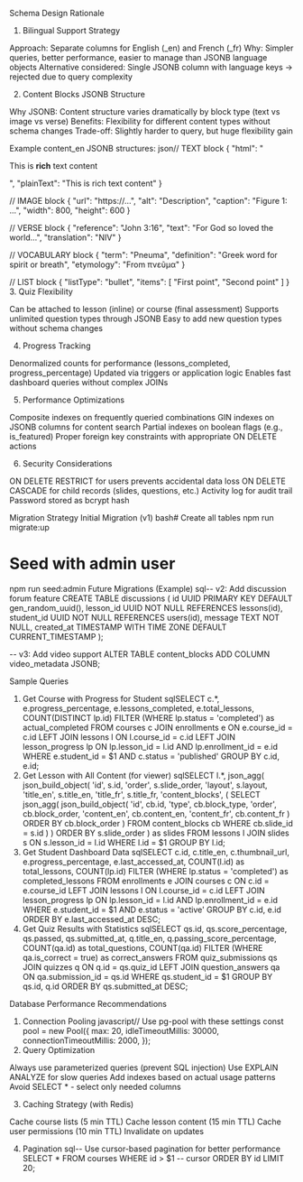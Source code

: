 Schema Design Rationale

1. Bilingual Support Strategy

Approach: Separate columns for English (\_en) and French (\_fr)
Why: Simpler queries, better performance, easier to manage than JSONB language objects
Alternative considered: Single JSONB column with language keys → rejected due to query complexity

2. Content Blocks JSONB Structure

Why JSONB: Content structure varies dramatically by block type (text vs image vs verse)
Benefits: Flexibility for different content types without schema changes
Trade-off: Slightly harder to query, but huge flexibility gain

Example content_en JSONB structures:
json// TEXT block
{
"html": "<p>This is <strong>rich</strong> text content</p>",
"plainText": "This is rich text content"
}

// IMAGE block
{
"url": "https://...",
"alt": "Description",
"caption": "Figure 1: ...",
"width": 800,
"height": 600
}

// VERSE block
{
"reference": "John 3:16",
"text": "For God so loved the world...",
"translation": "NIV"
}

// VOCABULARY block
{
"term": "Pneuma",
"definition": "Greek word for spirit or breath",
"etymology": "From πνεῦμα"
}

// LIST block
{
"listType": "bullet",
"items": [
"First point",
"Second point"
]
} 3. Quiz Flexibility

Can be attached to lesson (inline) or course (final assessment)
Supports unlimited question types through JSONB
Easy to add new question types without schema changes

4. Progress Tracking

Denormalized counts for performance (lessons_completed, progress_percentage)
Updated via triggers or application logic
Enables fast dashboard queries without complex JOINs

5. Performance Optimizations

Composite indexes on frequently queried combinations
GIN indexes on JSONB columns for content search
Partial indexes on boolean flags (e.g., is_featured)
Proper foreign key constraints with appropriate ON DELETE actions

6. Security Considerations

ON DELETE RESTRICT for users prevents accidental data loss
ON DELETE CASCADE for child records (slides, questions, etc.)
Activity log for audit trail
Password stored as bcrypt hash

Migration Strategy
Initial Migration (v1)
bash# Create all tables
npm run migrate:up

# Seed with admin user

npm run seed:admin
Future Migrations (Example)
sql-- v2: Add discussion forum feature
CREATE TABLE discussions (
id UUID PRIMARY KEY DEFAULT gen_random_uuid(),
lesson_id UUID NOT NULL REFERENCES lessons(id),
student_id UUID NOT NULL REFERENCES users(id),
message TEXT NOT NULL,
created_at TIMESTAMP WITH TIME ZONE DEFAULT CURRENT_TIMESTAMP
);

-- v3: Add video support
ALTER TABLE content_blocks
ADD COLUMN video_metadata JSONB;

Sample Queries

1. Get Course with Progress for Student
   sqlSELECT
   c.\*,
   e.progress_percentage,
   e.lessons_completed,
   e.total_lessons,
   COUNT(DISTINCT lp.id) FILTER (WHERE lp.status = 'completed') as actual_completed
   FROM courses c
   JOIN enrollments e ON e.course_id = c.id
   LEFT JOIN lessons l ON l.course_id = c.id
   LEFT JOIN lesson_progress lp ON lp.lesson_id = l.id AND lp.enrollment_id = e.id
   WHERE e.student_id = $1
   AND c.status = 'published'
   GROUP BY c.id, e.id;
2. Get Lesson with All Content (for viewer)
   sqlSELECT
   l.\*,
   json_agg(
   json_build_object(
   'id', s.id,
   'order', s.slide_order,
   'layout', s.layout,
   'title_en', s.title_en,
   'title_fr', s.title_fr,
   'content_blocks', (
   SELECT json_agg(
   json_build_object(
   'id', cb.id,
   'type', cb.block_type,
   'order', cb.block_order,
   'content_en', cb.content_en,
   'content_fr', cb.content_fr
   ) ORDER BY cb.block_order
   )
   FROM content_blocks cb
   WHERE cb.slide_id = s.id
   )
   ) ORDER BY s.slide_order
   ) as slides
   FROM lessons l
   JOIN slides s ON s.lesson_id = l.id
   WHERE l.id = $1
   GROUP BY l.id;
3. Get Student Dashboard Data
   sqlSELECT
   c.id,
   c.title_en,
   c.thumbnail_url,
   e.progress_percentage,
   e.last_accessed_at,
   COUNT(l.id) as total_lessons,
   COUNT(lp.id) FILTER (WHERE lp.status = 'completed') as completed_lessons
   FROM enrollments e
   JOIN courses c ON c.id = e.course_id
   LEFT JOIN lessons l ON l.course_id = c.id
   LEFT JOIN lesson_progress lp ON lp.lesson_id = l.id AND lp.enrollment_id = e.id
   WHERE e.student_id = $1
   AND e.status = 'active'
   GROUP BY c.id, e.id
   ORDER BY e.last_accessed_at DESC;
4. Get Quiz Results with Statistics
   sqlSELECT
   qs.id,
   qs.score_percentage,
   qs.passed,
   qs.submitted_at,
   q.title_en,
   q.passing_score_percentage,
   COUNT(qa.id) as total_questions,
   COUNT(qa.id) FILTER (WHERE qa.is_correct = true) as correct_answers
   FROM quiz_submissions qs
   JOIN quizzes q ON q.id = qs.quiz_id
   LEFT JOIN question_answers qa ON qa.submission_id = qs.id
   WHERE qs.student_id = $1
   GROUP BY qs.id, q.id
   ORDER BY qs.submitted_at DESC;

Database Performance Recommendations

1. Connection Pooling
   javascript// Use pg-pool with these settings
   const pool = new Pool({
   max: 20,
   idleTimeoutMillis: 30000,
   connectionTimeoutMillis: 2000,
   });
2. Query Optimization

Always use parameterized queries (prevent SQL injection)
Use EXPLAIN ANALYZE for slow queries
Add indexes based on actual usage patterns
Avoid SELECT \* - select only needed columns

3. Caching Strategy (with Redis)

Cache course lists (5 min TTL)
Cache lesson content (15 min TTL)
Cache user permissions (10 min TTL)
Invalidate on updates

4. Pagination
   sql-- Use cursor-based pagination for better performance
   SELECT \* FROM courses
   WHERE id > $1 -- cursor
   ORDER BY id
   LIMIT 20;
